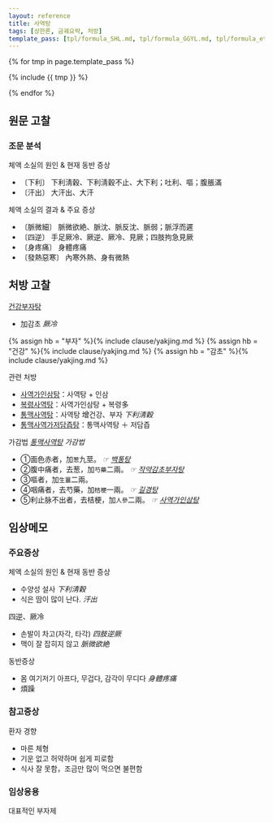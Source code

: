```yaml
---
layout: reference
title: 사역탕
tags: [상한론, 금궤요략, 처방]
template_pass: [tpl/formula_SHL.md, tpl/formula_GGYL.md, tpl/formula_etc.md]
---
```



{% for tmp in page.template_pass %}

{% include {{ tmp }} %}

{% endfor %}



## 원문 고찰

### 조문 분석

체액 소실의 원인 & 현재 동반 증상
* 〔下利〕 下利淸穀、下利淸穀不止、大下利；吐利、嘔；腹脹滿
* 〔汗出〕 大汗出、大汗

체액 소실의 결과 & 주요 증상
* 〔脈微細〕 脈微欲絶、脈沈、脈反沈、脈弱；脈浮而遲
* 〔四逆〕 手足厥冷、厥逆、厥冷、見厥；四肢拘急見厥
* 〔身疼痛〕 身體疼痛
* 〔發熱惡寒〕 內寒外熱、身有微熱


## 처방 고찰

[건강부자탕]({{site.formulaurl}}/건강부자탕)
* 加감초 _厥冷_

{% assign hb = "부자" %}{% include clause/yakjing.md %}
{% assign hb = "건강" %}{% include clause/yakjing.md %}
{% assign hb = "감초" %}{% include clause/yakjing.md %}

관련 처방
* [사역가인삼탕]({{site.formulaurl}}/사역가인삼탕)：사역탕 + 인삼
* [복령사역탕]({{site.formulaurl}}/복령사역탕)：사역가인삼탕 + 복령多
* [통맥사역탕]({{site.formulaurl}}/통맥사역탕)：사역탕 增건강、부자 _下利淸穀_
* [통맥사역가저담즙탕]({{site.formulaurl}}/통맥사역가저담즙탕)：통맥사역탕 ＋ 저담즙

가감법 _[통맥사역탕]({{site.formulaurl}}/통맥사역탕) 가감법_
* ①面色赤者，加`葱`九莖。 _☞ [백통탕]({{site.formulaurl}}/백통탕)_
* ②腹中痛者，去葱，加`芍藥`二兩。 _☞ [작약감초부자탕]({{site.formulaurl}}/작약감초부자탕)_
* ③嘔者，加`生薑`二兩。
* ④咽痛者，去芍藥，加`桔梗`一兩。 _☞ [길경탕]({{site.formulaurl}}/길경탕)_
* ⑤利止脉不出者，去桔梗，加`人參`二兩。 _☞ [사역가인삼탕]({{site.formulaurl}}/사역가인삼탕)_


## 임상메모


### 주요증상

체액 소실의 원인 & 현재 동반 증상
* 수양성 설사 _下利淸穀_
* 식은 땀이 많이 난다. _汗出_

四逆、厥冷
* 손발이 차고(자각, 타각) _四肢逆厥_
* 맥이 잘 잡히지 않고 _脈微欲絶_

동반증상
* 몸 여기저기 아프다, 무겁다, 감각이 무디다 _身體疼痛_
* 煩躁

### 참고증상

환자 경향
* 마른 체형
* 기운 없고 허약하며 쉽게 피로함
* 식사 잘 못함，조금만 많이 먹으면 불편함

### 임상응용

대표적인 부자제
